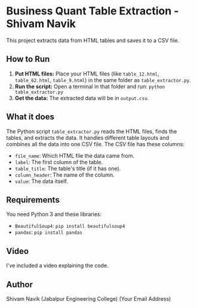 # Business Quant Table Extraction - Shivam Navik

This project extracts data from HTML tables and saves it to a CSV file.

## How to Run

1.  **Put HTML files:** Place your HTML files (like `table_12.html`, `table_62.html`, `table_9.html`) in the same folder as `table_extractor.py`.
2.  **Run the script:** Open a terminal in that folder and run: `python table_extractor.py`
3.  **Get the data:** The extracted data will be in `output.csv`.

## What it does

The Python script `table_extractor.py` reads the HTML files, finds the tables, and extracts the data. It handles different table layouts and combines all the data into one CSV file.  The CSV file has these columns:

*   `file_name`: Which HTML file the data came from.
*   `label`:  The first column of the table.
*   `table_title`: The table's title (if it has one).
*   `column_header`: The name of the column.
*   `value`: The data itself.

## Requirements

You need Python 3 and these libraries:

*   `BeautifulSoup4`:  `pip install beautifulsoup4`
*   `pandas`: `pip install pandas`

## Video

I've included a video explaining the code.

## Author

Shivam Navik (Jabalpur Engineering College)
(Your Email Address)